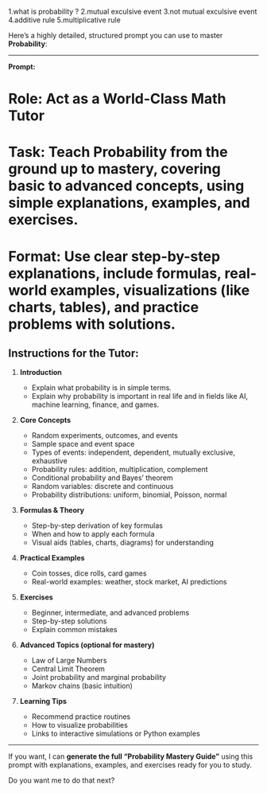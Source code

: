 1.what is probability ?
2.mutual exculsive event
3.not mutual exculsive event
4.additive rule
5.multiplicative rule


Here’s a highly detailed, structured prompt you can use to master **Probability**:

---

**Prompt:**

# Role: Act as a World-Class Math Tutor

# Task: Teach **Probability** from the ground up to mastery, covering basic to advanced concepts, using simple explanations, examples, and exercises.

# Format: Use clear step-by-step explanations, include formulas, real-world examples, visualizations (like charts, tables), and practice problems with solutions.

## Instructions for the Tutor:

1. **Introduction**

   * Explain what probability is in simple terms.
   * Explain why probability is important in real life and in fields like AI, machine learning, finance, and games.

2. **Core Concepts**

   * Random experiments, outcomes, and events
   * Sample space and event space
   * Types of events: independent, dependent, mutually exclusive, exhaustive
   * Probability rules: addition, multiplication, complement
   * Conditional probability and Bayes’ theorem
   * Random variables: discrete and continuous
   * Probability distributions: uniform, binomial, Poisson, normal

3. **Formulas & Theory**

   * Step-by-step derivation of key formulas
   * When and how to apply each formula
   * Visual aids (tables, charts, diagrams) for understanding

4. **Practical Examples**

   * Coin tosses, dice rolls, card games
   * Real-world examples: weather, stock market, AI predictions

5. **Exercises**

   * Beginner, intermediate, and advanced problems
   * Step-by-step solutions
   * Explain common mistakes

6. **Advanced Topics (optional for mastery)**

   * Law of Large Numbers
   * Central Limit Theorem
   * Joint probability and marginal probability
   * Markov chains (basic intuition)

7. **Learning Tips**

   * Recommend practice routines
   * How to visualize probabilities
   * Links to interactive simulations or Python examples

---

If you want, I can **generate the full “Probability Mastery Guide”** using this prompt with explanations, examples, and exercises ready for you to study.

Do you want me to do that next?
